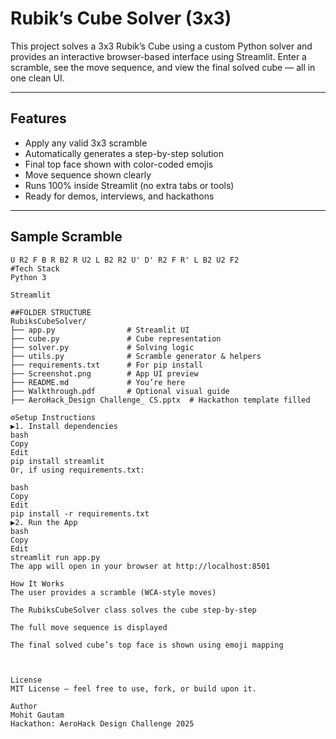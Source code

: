 #  Rubik’s Cube Solver (3x3)

This project solves a 3x3 Rubik’s Cube using a custom Python solver and provides an interactive browser-based interface using Streamlit. Enter a scramble, see the move sequence, and view the final solved cube — all in one clean UI.

---

##  Features

- Apply any valid 3x3 scramble
- Automatically generates a step-by-step solution
- Final top face shown with color-coded emojis
- Move sequence shown clearly
- Runs 100% inside Streamlit (no extra tabs or tools)
- Ready for demos, interviews, and hackathons

---

##  Sample Scramble

```text
U R2 F B R B2 R U2 L B2 R2 U' D' R2 F R' L B2 U2 F2
#Tech Stack
Python 3

Streamlit

##FOLDER STRUCTURE
RubiksCubeSolver/
├── app.py                # Streamlit UI
├── cube.py               # Cube representation
├── solver.py             # Solving logic
├── utils.py              # Scramble generator & helpers
├── requirements.txt      # For pip install
├── Screenshot.png        # App UI preview
├── README.md             # You’re here
├── Walkthrough.pdf       # Optional visual guide
├── AeroHack_Design Challenge_ CS.pptx  # Hackathon template filled

⚙Setup Instructions
▶1. Install dependencies
bash
Copy
Edit
pip install streamlit
Or, if using requirements.txt:

bash
Copy
Edit
pip install -r requirements.txt
▶2. Run the App
bash
Copy
Edit
streamlit run app.py
The app will open in your browser at http://localhost:8501

How It Works
The user provides a scramble (WCA-style moves)

The RubiksCubeSolver class solves the cube step-by-step

The full move sequence is displayed

The final solved cube’s top face is shown using emoji mapping



License
MIT License — feel free to use, fork, or build upon it.

Author
Mohit Gautam
Hackathon: AeroHack Design Challenge 2025




